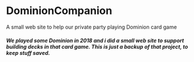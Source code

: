 # DominionCompanion
A small web site to help our private party playing Dominion card game

##### We played some Dominion in 2018 and i did a small web site to support building decks in that card game. This is just a backup of that project, to keep stuff saved.
